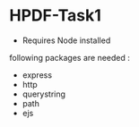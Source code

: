 # HPDF-Task1

- Requires Node installed

following packages are needed :

- express
- http
- querystring 
- path
- ejs
